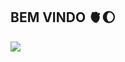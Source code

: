 ## BEM VINDO 🫀🌔


![](https://media4.giphy.com/media/v1.Y2lkPTc5MGI3NjExOTR6cHVjMG43Y3FjaWRnM2llcGU0MXI2ZGN2dWplaXRzYmE5OHNpYSZlcD12MV9pbnRlcm5hbF9naWZfYnlfaWQmY3Q9Zw/xT39D16Uj3x2G4H01q/200w.webp)
